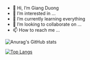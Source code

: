 - 👋 Hi, I’m Giang Duong
- 👀 I’m interested in ...
- 🌱 I’m currently learning everything
- 💞️ I’m looking to collaborate on ...
- 📫 How to reach me ...

<!---
giangduong1209/giangduong1209 is a ✨ special ✨ repository because its `README.md` (this file) appears on your GitHub profile.
You can click the Preview link to take a look at your changes.
--->

![Anurag's GitHub stats](https://github-readme-stats.vercel.app/api?username=giangduong1209&show_icons=true&theme=radical)

[![Top Langs](https://github-readme-stats.vercel.app/api/top-langs/?username=giangduong1209&langs_count=8)](https://github.com/anuraghazra/github-readme-stats)
